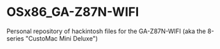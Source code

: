 OSx86_GA-Z87N-WIFI
==================

Personal repository of hackintosh files for the GA-Z87N-WIFI (aka the 8-series "CustoMac Mini Deluxe")
